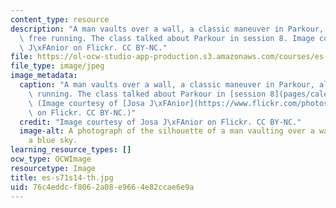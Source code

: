 ```yaml
---
content_type: resource
description: "A man vaults over a wall, a classic maneuver in Parkour, also called\
  \ free running. The class talked about Parkour in session 8. Image courtesy of Josa\
  \ J\xFAnior on Flickr. CC BY-NC."
file: https://ol-ocw-studio-app-production.s3.amazonaws.com/courses/es-s71-increasing-your-physical-intelligence-enhancing-your-social-smarts-spring-2014/76c4eddcf8062a08e9664e82ccae6e9a_es-s71s14-th.jpg
file_type: image/jpeg
image_metadata:
  caption: "A man vaults over a wall, a classic maneuver in Parkour, also called free\
    \ running. The class talked about Parkour in [session 8](pages/calendar-and-activities#8).\
    \ (Image courtesy of [Josa J\xFAnior](https://www.flickr.com/photos/josa/124836531)\
    \ on Flickr. CC BY-NC.)"
  credit: "Image courtesy of Josa J\xFAnior on Flickr. CC BY-NC."
  image-alt: A photograph of the silhouette of a man vaulting over a wall set against
    a blue sky.
learning_resource_types: []
ocw_type: OCWImage
resourcetype: Image
title: es-s71s14-th.jpg
uid: 76c4eddc-f806-2a08-e966-4e82ccae6e9a
---
```

